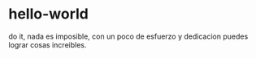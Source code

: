 # hello-world

do it, nada es imposible, con un poco de esfuerzo y dedicacion puedes lograr cosas increibles.
